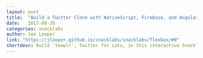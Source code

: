 ```yaml
---
layout: post
title:  "Build a Twitter Clone with NativeScript, Firebase, and Angular"
date:   2017-08-30
categories: snacklabs
author: Jen Looper
link: "https://jlooper.github.io/snacklabs/snacklabs/flexbox/#0"
shortdesc: Build 'Yowwlr', Twitter for cats, in this interactive Snacklab.
---
```

